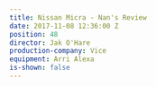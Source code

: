 ```yaml
---
title: Nissan Micra - Nan's Review
date: 2017-11-08 12:36:00 Z
position: 48
director: Jak O'Hare
production-company: Vice
equipment: Arri Alexa
is-shown: false
---
```


